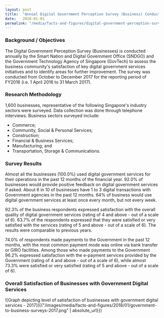 ```yaml
---
layout: post
title:  "Annual Digital Government Perception Survey (Business) Conducted in 2017"
date:   2018-01-01
permalink: "/media/facts-and-figures/digital-government-perception-survey-business-2017"
---
```


### **Background / Objectives**

The Digital Government Perception Survey (Businesses) is conducted annually by the Smart Nation and Digital Government Office (SNDGO) and the Government Technology Agency of Singapore (GovTech) to assess the business community's satisfaction of key digital government services initiatives and to identify areas for further improvement.
The survey was conducted from October to December 2017 for the reporting period of FY2016 (i.e. 1 April 2016 to 31 March 2017).

### **Research Methodology**

1,600 businesses, representative of the following Singapore's industry sectors were surveyed.  Data collection was done through telephone interviews. Business sectors surveyed include:

* Commerce;
* Community, Social & Personal Services;
* Construction;
* Financial & Business Services;
* Manufacturing; and
* Transportation, Storage & Communications.

### **Survey Results**

Almost all the businesses (100.0%) used digital government services for their operations in the past 12 months of the financial year. 92.0% of businesses would provide positive feedback on digital government services if asked.  About 6 in 10 of businesses have 1 to 3 digital transactions with Government agencies in the past 12 months.  64% of business would use digital government services at least once every month, but not every week.

92.3% of the business respondents expressed satisfaction with the overall quality of digital government services (rating of 4 and above - out of a scale of 6).  63.7% of the respondents expressed that they were satisfied or very satisfied with the services (rating of 5 and above - out of a scale of 6).  The results were comparable to previous years.

74.0% of respondents made payments to the Government in the past 12 months, with the most common payment mode was online via bank transfer or GIRO facilities. Among those who made payments to the Government 96.2% expressed satisfaction with the e-payment services provided by the Government (rating of 4 and above - out of a scale of 6), while almost 73.3% were satisfied or very satisfied (rating of 5 and above - out of a scale of 6).

### **Overall Satisfaction of Businesses with Government Digital Services**

![Graph depicting level of satisfaction of businesses with government digital services - 2017]({{"/images/media/facts-and-figures/2018/01/government-to-business-surveys-2017.png" | absolute_url}})
